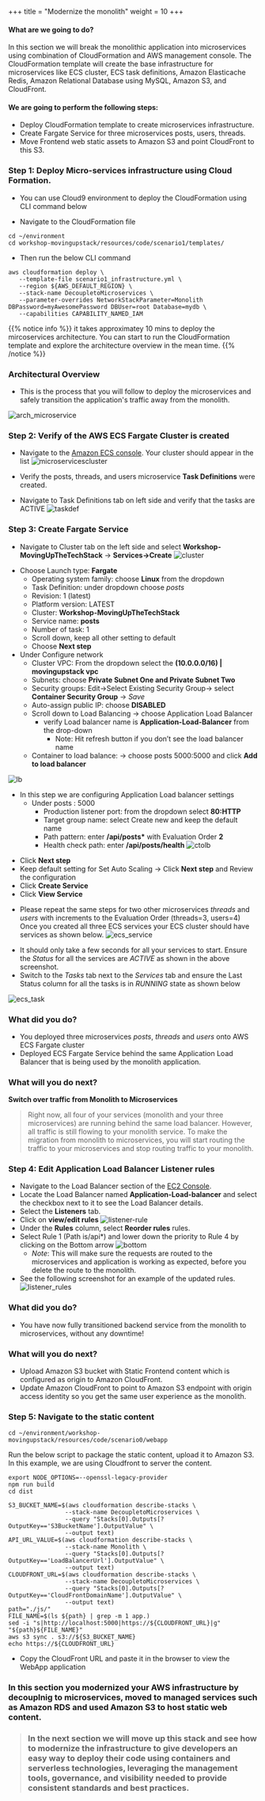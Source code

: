 +++
title = "Modernize the monolith"
weight = 10
+++

#### What are we going to do?
In this section we will break the monolithic application into microservices using combination of CloudFormation and AWS management console. The CloudFormation template will create the base infrastructure for microservices like ECS cluster, ECS task definitions, Amazon Elasticache Redis, Amazon Relational Database using MySQL, Amazon S3, and CloudFront.

#### We are going to perform the following steps:

* Deploy CloudFormation template to create microservices infrastructure.
* Create Fargate Service for three microservices posts, users, threads.
* Move Frontend web static assets to Amazon S3 and point CloudFront to this S3.


### Step 1: Deploy Micro-services infrastructure using Cloud Formation.


* You can use Cloud9 environment to deploy the CloudFormation using CLI command below

- Navigate to the CloudFormation file

```
cd ~/environment
cd workshop-movingupstack/resources/code/scenario1/templates/
```
* Then run the below CLI command
```
aws cloudformation deploy \
   --template-file scenario1_infrastructure.yml \
   --region ${AWS_DEFAULT_REGION} \
   --stack-name DecoupletoMicroservices \
   --parameter-overrides NetworkStackParameter=Monolith DBPassword=myAwesomePassword DBUser=root Database=mydb \
   --capabilities CAPABILITY_NAMED_IAM
```

{{% notice info %}}
it takes approximatey 10 mins to deploy the mircoservices architecture. You can start to run the CloudFormation template and explore the architecture overview in the mean time.
{{% /notice %}}

### Architectural Overview

* This is the process that you will follow to deploy the microservices and safely transition the application's traffic away from the monolith.

![arch_microservice](images/arch_microservice.png)

  
### Step 2: Verify of the AWS ECS Fargate Cluster is created

* Navigate to the [Amazon ECS console](https://console.aws.amazon.com/ecs/home?). Your cluster should appear in the list
![microservicescluster](images/microservicescluster.png)

* Verify the posts, threads, and users microservice **Task Definitions** were created.

* Navigate to Task Definitions tab on left side and verify that the tasks are ACTIVE
![taskdef](images/taskdef.png)

### Step 3: Create Fargate Service

* Navigate to Cluster tab on the left side and select **Workshop-MovingUpTheTechStack** → **Services→Create**
![cluster](images/cluster.png)

- Choose Launch type: **Fargate**
    * Operating system family: choose **Linux** from the dropdown
    * Task Definition: under dropdown choose *posts*
    * Revision: 1 (latest)
    * Platform version: LATEST
    * Cluster: **Workshop-MovingUpTheTechStack**
    * Service name: **posts**
    * Number of task: 1
    * Scroll down, keep all other setting to default
    * Choose **Next step**
- Under Configure network
    * Cluster VPC: From the dropdown select the **(10.0.0.0/16) | movingupstack vpc**
    * Subnets: choose **Private Subnet One and Private Subnet Two**
    * Security groups: Edit→Select Existing Security Group→ select **Container Security Group** → *Save*
    * Auto-assign public IP: choose **DISABLED**
    * Scroll down to Load Balancing → choose Application Load Balancer
        * verify Load balancer name is **Application-Load-Balancer** from the drop-down 
            * Note: Hit refresh button if you don’t see the load balancer name
    * Container to load balance: → choose posts 5000:5000 and click **Add to load balancer**

![lb](images/lb.png)

- In this step we are configuring Application Load balancer settings
    * Under posts : 5000
        * Production listener port: from the dropdown select **80:HTTP**
        * Target group name: select Create new and keep the default name
        * Path pattern: enter **/api/posts\*** with Evaluation Order **2**
        * Health check path: enter **/api/posts/health**
![ctolb](images/ctolb.png)

* Click **Next step**
* Keep default setting for Set Auto Scaling → Click **Next step** and Review the configuration
* Click **Create Service**
* Click **View Service**

- Please repeat the same steps for two other microservices *threads* and *users* with increments to the Evaluation Order (threads=3, users=4) Once you created all three ECS services your ECS cluster should have services as shown below.
![ecs_service](images/ecs_services.png)
* It should only take a few seconds for all your services to start. Ensure the  *Status* for all the services are *ACTIVE* as shown in the above screenshot. 
* Switch to the *Tasks* tab next to the *Services* tab and ensure the Last Status column for all the tasks is in *RUNNING* state as shown below

![ecs_task](images/ecs_tasks.png)


### What did you do?

* You deployed three microservices *posts*, *threads* and *users* onto AWS ECS Fargate cluster 
* Deployed ECS Fargate Service behind the same Application Load Balancer that is being used by the monolith application.

### What will you do next? 

**Switch over traffic from Monolith to Microservices**

> Right now, all four of your services (monolith and your three microservices) are running behind the same load balancer. However, all traffic is still flowing to your monolith service. To make the migration from monolith to microservices, you will start routing the traffic to your microservices and stop routing traffic to your monolith.

### Step 4: Edit Application Load Balancer Listener rules

* Navigate to the Load Balancer section of the [EC2 Console](https://console.aws.amazon.com/ec2/v2/home?#LoadBalancers:).
* Locate the Load Balancer named **Application-Load-balancer** and select the checkbox next to it to see the Load Balancer details.
* Select the **Listeners** tab.
* Click on **view/edit rules**
![listener-rule](images/listener-rule.png)
* Under the **Rules** column, select **Reorder rules** rules.
* Select Rule 1 (Path is/api*) and lower down the priority to Rule 4 by clicking on the Bottom arrow ![bottom](images/bottom.png)
  * *Note*: This will make sure the requests are routed to the microservices and application is working as expected, before you delete the route to the monolith.
* See the following screenshot for an example of the updated rules.
![listener_rules](images/listener_rules.png)



### What did you do?

* You have now fully transitioned backend service from the monolith to microservices, without any downtime!

### What will you do next? 

* Upload Amazon S3 bucket with Static Frontend content which is configured as origin to Amazon CloudFront. 
* Update Amazon CloudFront to point to Amazon S3 endpoint with origin access identity so you get the same user experience as the monolith.

### Step 5: Navigate to the static content

```
cd ~/environment/workshop-movingupstack/resources/code/scenario0/webapp

```

Run the below script to package the static content, upload it to Amazon S3.
In this example, we are using Cloudfront to server the content.

```
export NODE_OPTIONS=--openssl-legacy-provider
npm run build
cd dist

S3_BUCKET_NAME=$(aws cloudformation describe-stacks \
                --stack-name DecoupletoMicroservices \
                --query "Stacks[0].Outputs[?OutputKey=='S3BucketName'].OutputValue" \
                --output text)
API_URL_VALUE=$(aws cloudformation describe-stacks \
                --stack-name Monolith \
                --query "Stacks[0].Outputs[?OutputKey=='LoadBalancerUrl'].OutputValue" \
                --output text)
CLOUDFRONT_URL=$(aws cloudformation describe-stacks \
                --stack-name DecoupletoMicroservices \
                --query "Stacks[0].Outputs[?OutputKey=='CloudFrontDomainName'].OutputValue" \
                --output text)
path="./js/"
FILE_NAME=$(ls ${path} | grep -m 1 app.)
sed -i "s|http://localhost:5000|https://${CLOUDFRONT_URL}|g" "${path}${FILE_NAME}"
aws s3 sync . s3://${S3_BUCKET_NAME}
echo https://${CLOUDFRONT_URL}
```

- Copy the CloudFront URL and paste it in the browser to view the WebApp application


### In this section you modernized your AWS infrastructure by decouplnig to microservices, moved to managed services such as Amazon RDS and used Amazon S3 to host static web content.

> ### In the next section we will move up this stack and see how to modernize the infrastructure to give developers an easy way to deploy their code using containers and serverless technologies, leveraging the management tools, governance, and visibility needed to provide consistent standards and best practices.